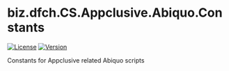 # biz.dfch.CS.Appclusive.Abiquo.Constants
[![License](https://img.shields.io/badge/license-Apache%20License%202.0-blue.svg)](https://github.com/dfensgmbh/biz.dfch.CS.Appclusive.Abiquo.Constants/blob/master/LICENSE)
[![Version](https://img.shields.io/nuget/v/biz.dfch.CS.Appclusive.Abiquo.Constants.svg)](https://www.nuget.org/packages/biz.dfch.CS.Appclusive.Abiquo.Constants/)

Constants for Appclusive related Abiquo scripts